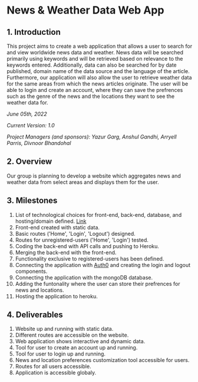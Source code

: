 # News & Weather Data Web App

## 1. Introduction

This project aims to create a web application that allows a user to search for and view worldwide news data and weather. News data will be searched primarily using keywords and will be retrieved based on relevance to the keywords entered. Additionally, data can also be searched for by date published, domain name of the data source and the language of the article. Furthermore, our application will also allow the user to retrieve weather data for the same areas from which the news articles originate. The user will be able to login and create an account, where they can save the prefrences such as the genre of the news and the locations they want to see the weather data for.

*June 05th, 2022*

*Current Version: 1.0*

*Project Managers (and sponsors): Yazur Garg, Anshul Gandhi, Arryell Parris, Divnoor Bhandohal*

## 2. Overview

Our group is planning to develop a website which aggregates news and weather data from select areas and displays them for the user.

## 3. Milestones
1. List of technological choices for front-end, back-end, database, and hosting/domain defined. [Link](https://github.com/CAPSTONE-2022-2023/Group_10/blob/main/technical_details.md)
2. Front-end created with static data.
3. Basic routes ('Home', 'Login', 'Logout') designed.
4. Routes for unregistered-users ('Home', 'Login') tested.
5. Coding the back-end with API calls and pushing to Heroku.
6. Merging the back-end with the front-end.
7. Functionality exclusive to registered-users has been defined.
8. Connecting the application with [Auth0](https://auth0.com/) and creating the login and logout components.
9. Connecting the application with the mongoDB database.
10. Adding the funtonality where the user can store their prefrences for news and locations.
11. Hosting the application to heroku.

## 4. Deliverables
1. Website up and running with static data.
2. Different routes are accessible on the website.
3. Web application shows interactive and dynamic data.
4. Tool for user to create an account up and running.
5. Tool for user to login up and running. 
6. News and location preferences customization tool accessible for users.
7. Routes for all users accessible.
9. Application is accessible globaly.
